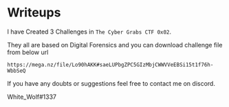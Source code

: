 # Writeups

I have Created 3 Challenges in `The Cyber Grabs CTF 0x02`.

They all are based on Digital Forensics and you can download challenge file from below url

 `https://mega.nz/file/Lo90hAKK#saeLUPbgZPC5GIzMbjCWWVVeEBSi15t1f76h-WbbSeQ`

 If you have any doubts or suggestions feel free to contact me on discord.

 White_Wolf#1337